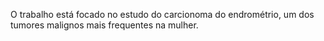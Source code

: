 O trabalho está focado no estudo do carcionoma do endrométrio, um dos tumores malignos mais frequentes na mulher.
